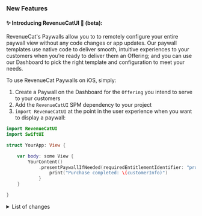 ### New Features
#### ✨ Introducing RevenueCatUI 📱 (beta):

RevenueCat's Paywalls allow you to to remotely configure your entire paywall view without any code changes or app updates.
Our paywall templates use native code to deliver smooth, intuitive experiences to your customers when you’re ready to deliver them an Offering; and you can use our Dashboard to pick the right template and configuration to meet your needs.

To use RevenueCat Paywalls on iOS, simply:

1. Create a Paywall on the Dashboard for the `Offering` you intend to serve to your customers
2. Add the `RevenueCatUI` SPM dependency to your project
3. `import RevenueCatUI` at the point in the user experience when you want to display a paywall:

```swift
import RevenueCatUI
import SwiftUI

struct YourApp: View {

    var body: some View {
        YourContent()
            .presentPaywallIfNeeded(requiredEntitlementIdentifier: "pro") { customerInfo in
                print("Purchase completed: \(customerInfo)")
            }
    }

}
```

<details>

<summary>List of changes</summary>

* `Paywalls`: update snapshot generation with new separate git repo (#3116) via NachoSoto (@NachoSoto)
* `Purchases`: don't clear intro eligibility / purchased products cache on first launch (#3067) via NachoSoto (@NachoSoto)
* `CI`: add workaround for `Carthage` timing out (#3119) via NachoSoto (@NachoSoto)
* `Paywalls`: add support for CTA button gradients (#3121) via NachoSoto (@NachoSoto)
* `Paywalls`: template 5 (#3095) via NachoSoto (@NachoSoto)
* `Paywalls`: replaced submodule with `gitignore`d reference (#3125) via NachoSoto (@NachoSoto)
* `Catalyst`: fixed a couple of Catalyst build warnings (#3120) via NachoSoto (@NachoSoto)
* `Paywalls`: reference test snapshots from submodule (#3115) via NachoSoto (@NachoSoto)
* `Paywalls`: removed `presentedPaywallViewMode` (#3109) via NachoSoto (@NachoSoto)
* `Paywalls`: fixed template 2 inconsistent spacing (#3091) via NachoSoto (@NachoSoto)
* `Paywalls`: improved test custom paywall (#3089) via NachoSoto (@NachoSoto)
* `Paywalls`: avoid warming up cache multiple times (#3068) via NachoSoto (@NachoSoto)
* `Paywalls`: added all localization (#3080) via NachoSoto (@NachoSoto)
* `Paywalls`: temporarily disable `PaywallTemplate.template4` (#3088) via NachoSoto (@NachoSoto)
* `Paywalls`: enabled `Catalyst` support (#3087) via NachoSoto (@NachoSoto)
* `Paywalls`: iPad polish (#3061) via NachoSoto (@NachoSoto)
* `Paywalls`: added MIT license to all headers (#3084) via NachoSoto (@NachoSoto)
* `Paywalls`: improved unselected package background color (#3079) via NachoSoto (@NachoSoto)
* `Paywalls`: handle already purchased state (#3046) via NachoSoto (@NachoSoto)
* `Paywalls`: only dismiss `PaywallView` when explicitly presenting it with `.presentPaywallIfNeeded` (#3075) via NachoSoto (@NachoSoto)
* `Paywalls`: add support for generating snapshots on CI (#3055) via NachoSoto (@NachoSoto)
* `Paywalls`: removed unnecessary `PaywallFooterView` (#3064) via NachoSoto (@NachoSoto)
* `Paywalls`: new `PaywallFooterView` to replace `modes` (#3051) via Josh Holtz (@joshdholtz)
* `Paywalls`: rename card to footer (#3049) via Josh Holtz (@joshdholtz)
* `Paywalls`: changed `total_price_and_per_month` to include period (#3044) via NachoSoto (@NachoSoto)
* `Paywalls`: finished `iOS 15` support (#3043) via NachoSoto (@NachoSoto)
* `Paywalls`: validate `PaywallData` to ensure displayed data is always correct (#3019) via NachoSoto (@NachoSoto)
* `Paywalls`: fixed `total_price_and_per_month` for custom monthly packages (#3027) via NachoSoto (@NachoSoto)
* `Paywalls`: tweaking colors on template 2&3 (#3011) via NachoSoto (@NachoSoto)
* `Paywalls`: changed snapshots to scale 1 (#3016) via NachoSoto (@NachoSoto)
* `Paywalls`: replaced `defaultLocale` with `preferredLocales` (#3003) via NachoSoto (@NachoSoto)
* `Paywalls`: improved `PaywallDisplayMode.condensedCard` layout (#3001) via NachoSoto (@NachoSoto)
* `Paywalls`: `.card` and `.condensedCard` modes (#2995) via NachoSoto (@NachoSoto)
* `Paywalls`: prevent multiple concurrent purchases (#2991) via NachoSoto (@NachoSoto)
* `Paywalls`: improved variable warning (#2984) via NachoSoto (@NachoSoto)
* `Paywalls`: fixed horizontal padding on template 1 (#2987) via NachoSoto (@NachoSoto)
* `Paywalls`: changed `FooterView` to always use `text1` color (#2992) via NachoSoto (@NachoSoto)
* `Paywalls`: retry test failures (#2985) via NachoSoto (@NachoSoto)
* `Paywalls`: send presented `PaywallViewMode` with purchases (#2859) via NachoSoto (@NachoSoto)
* `Paywalls`: added support for custom fonts (#2988) via NachoSoto (@NachoSoto)
* `Paywalls`: improved template 2 unselected packages (#2982) via NachoSoto (@NachoSoto)
* `Paywalls`: fix template 2 selected text offer details color (#2975) via Josh Holtz (@joshdholtz)
* `Paywalls`: warm-up image cache (#2978) via NachoSoto (@NachoSoto)
* `Paywalls`: extracted `PaywallCacheWarming` (#2977) via NachoSoto (@NachoSoto)
* `Paywalls`: fixed color in template 3 (#2980) via NachoSoto (@NachoSoto)
* `Paywalls`: improved default template (#2973) via NachoSoto (@NachoSoto)
* `Paywalls`: added links to documentation (#2974) via NachoSoto (@NachoSoto)
* `Paywalls`: updated template names (#2971) via NachoSoto (@NachoSoto)
* `Paywalls`: updated variable names (#2970) via NachoSoto (@NachoSoto)
* `Paywalls`: added JSON debug screen to `debugRevenueCatOverlay` (#2972) via NachoSoto (@NachoSoto)
* `Paywalls`: multi-package horizontal template (#2949) via NachoSoto (@NachoSoto)
* `Paywalls`: fixed template 3 icon aspect ratio (#2969) via NachoSoto (@NachoSoto)
* `Paywalls`: iOS 17 tests on CI (#2955) via NachoSoto (@NachoSoto)
* `Paywalls`: deploy `debug` sample app (#2966) via NachoSoto (@NachoSoto)
* `Paywalls`: sort offerings list in sample app (#2965) via NachoSoto (@NachoSoto)
* `Paywalls`: initial iOS 15 support (#2933) via NachoSoto (@NachoSoto)
* `Paywalls`: changed default `PaywallData` to display available packages (#2964) via NachoSoto (@NachoSoto)
* `Paywalls`: changed `offerDetails` to be optional (#2963) via NachoSoto (@NachoSoto)
* `Paywalls`: markdown support (#2961) via NachoSoto (@NachoSoto)
* `Paywalls`: updated icon set to match frontend (#2962) via NachoSoto (@NachoSoto)
* `Paywalls`: added support for `PackageType.custom` (#2959) via NachoSoto (@NachoSoto)
* `Paywalls`: fixed `tvOS` compilation by making it explicitly unavailable (#2956) via NachoSoto (@NachoSoto)
* `Paywalls`: fix crash when computing localization with duplicate packages (#2958) via NachoSoto (@NachoSoto)
* `Paywalls`: UIKit `PaywallViewController` (#2934) via NachoSoto (@NachoSoto)
* `Paywalls`: `presentPaywallIfNecessary` -> `presentPaywallIfNeeded` (#2953) via NachoSoto (@NachoSoto)
* `Paywalls`: added support for custom and lifetime products (#2941) via NachoSoto (@NachoSoto)
* `Paywalls`: changed `SamplePaywallsList` to work offline (#2937) via NachoSoto (@NachoSoto)
* `Paywalls`: fixed header image mask on first template (#2936) via NachoSoto (@NachoSoto)
* `Paywalls`: removed `mode` parameter from `presentPaywallIfNecessary` (#2940) via NachoSoto (@NachoSoto)
* `Paywalls`: improved `RemoteImage` error layout (#2939) via NachoSoto (@NachoSoto)
* `Paywalls`: added default close button when using `presentPaywallIfNecessary` (#2935) via NachoSoto (@NachoSoto)
* `Paywalls`: added ability to preview templates in a `.sheet` (#2938) via NachoSoto (@NachoSoto)
* `Paywalls`: avoid recomputing variable `Regex` (#2944) via NachoSoto (@NachoSoto)
* `Paywalls`: improved `FooterView` scaling (#2948) via NachoSoto (@NachoSoto)
* `Paywalls`: added ability to calculate and localize subscription discounts (#2943) via NachoSoto (@NachoSoto)
* `Offering`: improved description (#2912) via NachoSoto (@NachoSoto)
* `Paywalls`: fixed `FooterView` color in template 1 (#2951) via NachoSoto (@NachoSoto)
* `Paywalls`: fixed `View.scrollableIfNecessary` (#2947) via NachoSoto (@NachoSoto)
* `Paywalls`: improved `IntroEligibilityStateView` to avoid layout changes (#2946) via NachoSoto (@NachoSoto)
* `Paywalls`: updated offerings snapshot with new asset base URL (#2950) via NachoSoto (@NachoSoto)
* `Paywalls`: extracted `TemplateBackgroundImageView` (#2945) via NachoSoto (@NachoSoto)
* `Paywalls`: more polish from design feedback (#2932) via NachoSoto (@NachoSoto)
* `Paywalls`: more unit tests for purchasing state (#2931) via NachoSoto (@NachoSoto)
* `Paywalls`: new `.onPurchaseCompleted` modifier (#2930) via NachoSoto (@NachoSoto)
* `Paywalls`: fixed `LoadingPaywallView` displaying a progress view (#2929) via NachoSoto (@NachoSoto)
* `Paywalls`: added default template to `SamplePaywallsList` (#2928) via NachoSoto (@NachoSoto)
* `Paywalls`: added a few more logs (#2927) via NachoSoto (@NachoSoto)
* `Paywalls` added individual previews for templates (#2924) via NachoSoto (@NachoSoto)
* `Paywalls`: improved default paywall configuration (#2926) via NachoSoto (@NachoSoto)
* `Paywalls`: moved purchasing state to `PurchaseHandler` (#2923) via NachoSoto (@NachoSoto)
* `Paywalls`: pre-warm intro eligibility in background thread (#2925) via NachoSoto (@NachoSoto) via NachoSoto (@NachoSoto)
* `Paywalls`: improved template accessibility support (#2920) via NachoSoto (@NachoSoto)
* `Paywalls`: some basic polish from design feedback (#2917) via NachoSoto (@NachoSoto)
* `Paywalls`: added `OfferingsList` to preview all paywalls (#2916) via NachoSoto (@NachoSoto)
* `Paywalls`: fixed tappable area for a couple of buttons (#2915) via NachoSoto (@NachoSoto)
* `Paywalls`: new `text1` and `text2` colors (#2903) via NachoSoto (@NachoSoto)
* `Paywalls`: updated multi-package bold template design (#2908) via NachoSoto (@NachoSoto)
* `Paywalls`: added sample paywalls to `SimpleApp` (#2907) via NachoSoto (@NachoSoto)
* `Paywalls`: one package with features template (#2902) via NachoSoto (@NachoSoto)
* `Paywalls`: initial support for icons (#2882) via NachoSoto (@NachoSoto)
* `Paywalls`: extracted intro eligibility out of templates (#2901) via NachoSoto (@NachoSoto)
* `Paywalls`: changed `subtitle` to be optional (#2900) via NachoSoto (@NachoSoto)
* `Paywalls`: added "features" to `LocalizedConfiguration` (#2899) via NachoSoto (@NachoSoto)
* `Paywalls`: fixed `{{ total_price_and_per_month }}` (#2881) via NachoSoto (@NachoSoto)
* `Paywalls`: updated template names (#2878) via NachoSoto (@NachoSoto)
* `Paywalls`: added accent colors (#2883) via NachoSoto (@NachoSoto)
* `Paywalls`: changed images representation to an object (#2875) via NachoSoto (@NachoSoto)
* `Paywalls`: added `offerName` parameter (#2877) via NachoSoto (@NachoSoto)
* `Paywalls`: new `{{ period }}` variable (#2876) via NachoSoto (@NachoSoto)
* `Paywalls`: disabled `PaywallViewMode`s for now (#2874) via NachoSoto (@NachoSoto)
* `Paywalls`: added new `defaultPackage` configuration (#2871) via NachoSoto (@NachoSoto)
* `Paywalls`: fixed tests on CI (#2872) via NachoSoto (@NachoSoto)
* `Paywalls`: pre-fetch intro eligibility for paywalls (#2860) via NachoSoto (@NachoSoto)
* `Paywalls`: clean up the error view (#2873) via Andy Boedo (@aboedo)
* `Paywalls`: new API for easily displaying `PaywallView` with just one line (#2869) via NachoSoto (@NachoSoto)
* `Paywalls`: handle missing paywalls gracefully (#2855) via NachoSoto (@NachoSoto)
* `Paywalls`: temporarily disable non-fullscreen `PaywallView`s (#2868) via NachoSoto (@NachoSoto)
* `Paywalls`: added test to ensure package selection maintains order (#2853) via NachoSoto (@NachoSoto)
* `Paywalls`: added new `blurredBackgroundImage` configuration (#2852) via NachoSoto (@NachoSoto)
* `Paywalls`: fuzzy `Locale` lookups (#2847) via NachoSoto (@NachoSoto)
* `Paywalls`: basic localization support (#2851) via NachoSoto (@NachoSoto)
* `Paywalls`: added `FooterView` (#2850 via NachoSoto (@NachoSoto)
* `Paywalls`: multi-package template (#2840) via NachoSoto (@NachoSoto)
* `Paywalls`: disable animations during unit tests (#2848) via NachoSoto (@NachoSoto)
* `Paywalls`: `TrialOrIntroEligibilityChecker.eligibility(for packages:)` (#2846) via NachoSoto (@NachoSoto)
* `Paywalls`: added new `total_price_and_per_month` variable (#2845) via NachoSoto (@NachoSoto)
* `Paywalls`: extracted `PurchaseButton` (#2839) via NachoSoto (@NachoSoto)
* `Paywalls`: extracted `IntroEligibilityStateView` (#2837) via NachoSoto (@NachoSoto)
* `Paywalls`: support for multiple `PaywallViewMode`s (#2834) via NachoSoto (@NachoSoto)
* `Paywalls`: add support for multiple images in template configuration (#2832) via NachoSoto (@NachoSoto)
* `Paywalls`: extracted configuration processing into a new `TemplateViewConfiguration` (#2830) via NachoSoto (@NachoSoto)
* `Paywalls`: disable `macOS`/`macCatalyst`/`watchOS` for now (#2821) via NachoSoto (@NachoSoto)
* `Paywalls`: using new color information in template (#2823) via NachoSoto (@NachoSoto)
* `Paywalls`: set up CI tests and API Tester (#2816) via NachoSoto (@NachoSoto)
* `Paywalls`: added support for decoding colors (#2822) via NachoSoto (@NachoSoto)
* `Paywalls`: ignore empty strings in `LocalizedConfiguration` (#2818) via NachoSoto (@NachoSoto)
* `Paywalls`: updated `PaywallData` field names (#2817) via NachoSoto (@NachoSoto)
* `Paywalls`: added support for purchasing (#2812) via NachoSoto (@NachoSoto)
* `Paywalls`: added tests for `PackageType` filtering (#2810) via NachoSoto (@NachoSoto)
* `Paywalls`: changed variable handling to use Swift `Regex` (#2811) via Andy Boedo (@aboedo)
* `Paywalls`: added `price` variable (#2809) via NachoSoto (@NachoSoto)
* `Paywalls`: determine intro eligibility (#2808) via NachoSoto (@NachoSoto)
* `Paywalls`: added header image to configuration (#2800) via NachoSoto (@NachoSoto)
* `Paywalls`: added `packages` to configuration (#2798) via NachoSoto (@NachoSoto)
* `Paywalls`: add support for displaying `StoreProductDiscount`s (#2796) via NachoSoto (@NachoSoto)
* `Paywalls`: added support for variables (#2793) via NachoSoto (@NachoSoto)
* `Paywalls`: using `PaywallData` and setting up basic template loading (#2781) via NachoSoto (@NachoSoto)
* `Paywalls`: initial configuration types (#2780) via NachoSoto (@NachoSoto)
* `Paywalls`: initial `RevenueCatUI` target setup (#2776) via NachoSoto (@NachoSoto)

</details>
